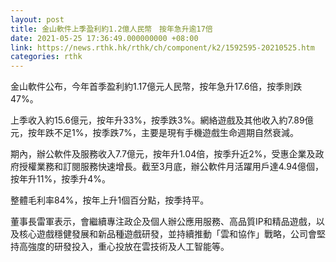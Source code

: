 ```yaml
---
layout: post
title: 金山軟件上季盈利約1.2億人民幣　按年急升逾17倍
date: 2021-05-25 17:36:49.000000000 +08:00
link: https://news.rthk.hk/rthk/ch/component/k2/1592595-20210525.htm
categories: rthk
---
```


金山軟件公布，今年首季盈利約1.17億元人民幣，按年急升17.6倍，按季則跌47%。

上季收入約15.6億元，按年升33%，按季跌3%。網絡遊戲及其他收入約7.89億元，按年跌不足1%，按季跌7%，主要是現有手機遊戲生命週期自然衰減。

期內，辦公軟件及服務收入7.7億元，按年升1.04倍，按季升近2%，受惠企業及政府授權業務和訂閱服務快速增長。截至3月底，辦公軟件月活躍用戶達4.94億個，按年升11%，按季升4%。

整體毛利率84%，按年上升1個百分點，按季持平。

董事長雷軍表示，會繼續專注政企及個人辦公應用服務、高品質IP和精品遊戲，以及核心遊戲穩健發展和新品種遊戲研發，並持續推動「雲和協作」戰略，公司會堅持高強度的研發投入，重心投放在雲技術及人工智能等。
